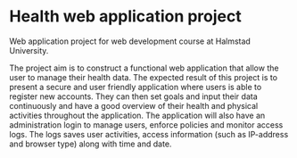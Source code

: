 # Health web application project
Web application project for web development course at Halmstad University.

The project aim is to construct a functional web application that allow the user to manage their health data. The expected result of this project is to present a secure and user friendly application where users is able to register new accounts. They can then set goals and input their data continuously and have a good overview of their health and physical activities throughout the application. The application will also have an administration login to manage users, enforce policies and monitor access logs. The logs saves user activities, access information (such as IP-address and browser type) along with time and date.
